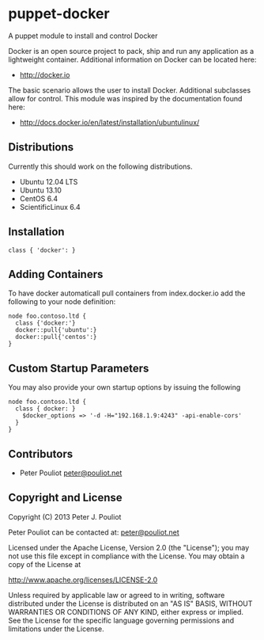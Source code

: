 puppet-docker
==============
A puppet module to install and control Docker

Docker is an open source project to pack, ship and
run any application as a lightweight container.
Additional information on Docker can be located here:

 * http://docker.io

The basic scenario allows the user to install Docker.
Additional subclasses allow for control.
This module was inspired by the documentation found here:

 * http://docs.docker.io/en/latest/installation/ubuntulinux/

Distributions
----------------
Currently this should work on the following distributions.

  * Ubuntu 12.04 LTS
  * Ubuntu 13.10
  * CentOS 6.4
  * ScientificLinux 6.4
 
Installation
------------

    class { 'docker': }

Adding Containers
-----------------
To have docker automaticall pull containers from index.docker.io add the following to your node definition:

    node foo.contoso.ltd {
      class {'docker:'}
      docker::pull{'ubuntu':}
      docker::pull{'centos':}
    }

Custom Startup Parameters
-------------------------
You may also provide your own startup options by issuing the following

    node foo.contoso.ltd {
      class { docker: }
        $docker_options => '-d -H="192.168.1.9:4243" -api-enable-cors'
      }
    }


Contributors
------------
 * Peter Pouliot <peter@pouliot.net>


Copyright and License
---------------------

Copyright (C) 2013 Peter J. Pouliot

Peter Pouliot can be contacted at: peter@pouliot.net

Licensed under the Apache License, Version 2.0 (the "License");
you may not use this file except in compliance with the License.
You may obtain a copy of the License at

  http://www.apache.org/licenses/LICENSE-2.0

Unless required by applicable law or agreed to in writing, software
distributed under the License is distributed on an "AS IS" BASIS,
WITHOUT WARRANTIES OR CONDITIONS OF ANY KIND, either express or implied.
See the License for the specific language governing permissions and
limitations under the License.
 
